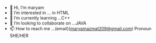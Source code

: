 - 👋 Hi, I’m maryam
- 👀 I’m interested in ... in HTML
- 🌱 I’m currently learning ...C++
- 💞️ I’m looking to collaborate on ...JAVA
- 📫 How to reach me ...(email)(maryamazmat209@gmail.com)
Pronoun SHE/HER
